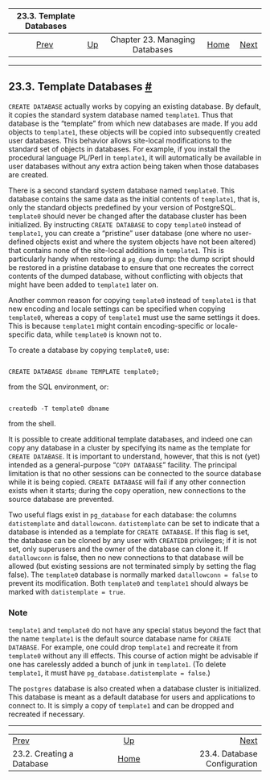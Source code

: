 <!--?xml version="1.0" encoding="UTF-8" standalone="no"?-->

|                   23.3. Template Databases                   |                                                                |                                |                                                       |                                                               |
| :----------------------------------------------------------: | :------------------------------------------------------------- | :----------------------------: | ----------------------------------------------------: | ------------------------------------------------------------: |
| [Prev](manage-ag-createdb.html "23.2. Creating a Database")  | [Up](managing-databases.html "Chapter 23. Managing Databases") | Chapter 23. Managing Databases | [Home](index.html "PostgreSQL 17devel Documentation") |  [Next](manage-ag-config.html "23.4. Database Configuration") |

***

## 23.3. Template Databases [#](#MANAGE-AG-TEMPLATEDBS)

`CREATE DATABASE` actually works by copying an existing database. By default, it copies the standard system database named `template1`.[]() Thus that database is the “template” from which new databases are made. If you add objects to `template1`, these objects will be copied into subsequently created user databases. This behavior allows site-local modifications to the standard set of objects in databases. For example, if you install the procedural language PL/Perl in `template1`, it will automatically be available in user databases without any extra action being taken when those databases are created.

There is a second standard system database named `template0`.[]() This database contains the same data as the initial contents of `template1`, that is, only the standard objects predefined by your version of PostgreSQL. `template0` should never be changed after the database cluster has been initialized. By instructing `CREATE DATABASE` to copy `template0` instead of `template1`, you can create a “pristine” user database (one where no user-defined objects exist and where the system objects have not been altered) that contains none of the site-local additions in `template1`. This is particularly handy when restoring a `pg_dump` dump: the dump script should be restored in a pristine database to ensure that one recreates the correct contents of the dumped database, without conflicting with objects that might have been added to `template1` later on.

Another common reason for copying `template0` instead of `template1` is that new encoding and locale settings can be specified when copying `template0`, whereas a copy of `template1` must use the same settings it does. This is because `template1` might contain encoding-specific or locale-specific data, while `template0` is known not to.

To create a database by copying `template0`, use:

```

CREATE DATABASE dbname TEMPLATE template0;
```

from the SQL environment, or:

```

createdb -T template0 dbname
```

from the shell.

It is possible to create additional template databases, and indeed one can copy any database in a cluster by specifying its name as the template for `CREATE DATABASE`. It is important to understand, however, that this is not (yet) intended as a general-purpose “`COPY DATABASE`” facility. The principal limitation is that no other sessions can be connected to the source database while it is being copied. `CREATE DATABASE` will fail if any other connection exists when it starts; during the copy operation, new connections to the source database are prevented.

Two useful flags exist in `pg_database`[]() for each database: the columns `datistemplate` and `datallowconn`. `datistemplate` can be set to indicate that a database is intended as a template for `CREATE DATABASE`. If this flag is set, the database can be cloned by any user with `CREATEDB` privileges; if it is not set, only superusers and the owner of the database can clone it. If `datallowconn` is false, then no new connections to that database will be allowed (but existing sessions are not terminated simply by setting the flag false). The `template0` database is normally marked `datallowconn = false` to prevent its modification. Both `template0` and `template1` should always be marked with `datistemplate = true`.

### Note

`template1` and `template0` do not have any special status beyond the fact that the name `template1` is the default source database name for `CREATE DATABASE`. For example, one could drop `template1` and recreate it from `template0` without any ill effects. This course of action might be advisable if one has carelessly added a bunch of junk in `template1`. (To delete `template1`, it must have `pg_database.datistemplate = false`.)

The `postgres` database is also created when a database cluster is initialized. This database is meant as a default database for users and applications to connect to. It is simply a copy of `template1` and can be dropped and recreated if necessary.

***

|                                                              |                                                                |                                                               |
| :----------------------------------------------------------- | :------------------------------------------------------------: | ------------------------------------------------------------: |
| [Prev](manage-ag-createdb.html "23.2. Creating a Database")  | [Up](managing-databases.html "Chapter 23. Managing Databases") |  [Next](manage-ag-config.html "23.4. Database Configuration") |
| 23.2. Creating a Database                                    |      [Home](index.html "PostgreSQL 17devel Documentation")     |                                  23.4. Database Configuration |
